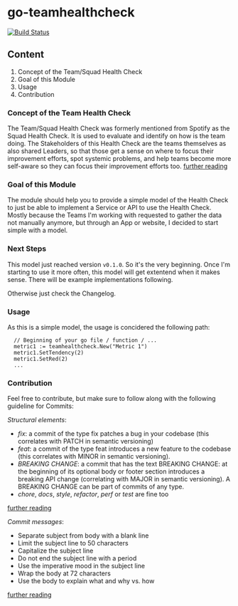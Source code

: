 # go-teamhealthcheck

[![Build Status](https://travis-ci.org/FelixGeelhaar/go-teamhealthcheck.svg?branch=master)](https://travis-ci.org/github/FelixGeelhaar/go-teamhealthcheck)

## Content

1. Concept of the Team/Squad Health Check
2. Goal of this Module
3. Usage
4. Contribution

### Concept of the Team Health Check

The Team/Squad Health Check was formerly mentioned from Spotify as the Squad
Health Check. It is used to evaluate and identify on how is the team doing. The
Stakeholders of this Health Check are the teams themselves as also shared
Leaders, so that those get a sense on where to focus their improvement efforts,
spot systemic problems, and help teams become more self-aware so they can focus
their improvement efforts too.
[further reading](https://labs.spotify.com/2014/09/16/squad-health-check-model/ 'Spotifys Blog')

### Goal of this Module

The module should help you to provide a simple model of the Health Check to just
be able to implement a Service or API to use the Health Check. Mostly because
the Teams I'm working with requested to gather the data not manually anymore,
but through an App or website, I decided to start simple with a model.

### Next Steps

This model just reached version `v0.1.0`. So it's the very beginning. Once I'm
starting to use it more often, this model will get extentend when it makes
sense. There will be example implementations following.

Otherwise just check the Changelog.

### Usage

As this is a simple model, the usage is concidered the following path:

```
  // Beginning of your go file / function / ...
  metric1 := teamhealthcheck.New("Metric 1")
  metric1.SetTendency(2)
  metric1.SetRed(2)
  ...
```

### Contribution

Feel free to contribute, but make sure to follow along with the following
guideline for Commits:

_Structural elements_:

- _fix_: a commit of the type fix patches a bug in your codebase (this
  correlates with PATCH in semantic versioning)
- _feat_: a commit of the type feat introduces a new feature to the codebase
  (this correlates with MINOR in semantic versioning).
- _BREAKING CHANGE_: a commit that has the text BREAKING CHANGE: at the
  beginning of its optional body or footer section introduces a breaking API
  change (correlating with MAJOR in semantic versioning). A BREAKING CHANGE can
  be part of commits of any type.
- _chore_, _docs_, _style_, _refactor_, _perf_ or _test_ are fine too

[further reading](https://www.conventionalcommits.org/en/v1.0.0-beta.4/#summary)

_Commit messages_:

- Separate subject from body with a blank line
- Limit the subject line to 50 characters
- Capitalize the subject line
- Do not end the subject line with a period
- Use the imperative mood in the subject line
- Wrap the body at 72 characters
- Use the body to explain what and why vs. how

[further reading](https://chris.beams.io/posts/git-commit/#seven-rules)
